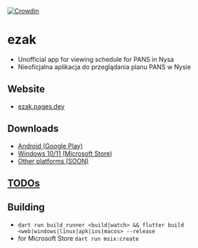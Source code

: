 [![Crowdin](https://badges.crowdin.net/e_student_clone/localized.svg)](https://crowdin.com/project/ezak)

# **ezak**
- Unofficial app for viewing schedule for PANS in Nysa
- Nieoficjalna aplikacja do przeglądania planu PANS w Nysie

## Website
- [ezak.pages.dev](https://ezak.pages.dev)

## Downloads
- [Android (Google Play)](https://play.google.com/store/apps/details?id=pl.tvn24van.ezak)
- [Windows 10/11 (Microsoft Store)](https://www.microsoft.com/store/apps/9NGGHP8GX2CB)
- [Other platforms (<u>SOON</u>)](https://github.com/tvn24van/ezak/releases/latest)

## [TODOs](TODO.md)

## Building
- `dart run build_runner <build|watch> && flutter build <web|windows|linux|apk|ios|macos> --release`
- for Microsoft Store `dart run msix:create`